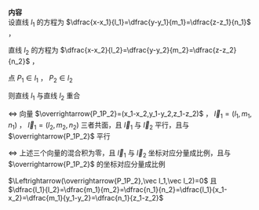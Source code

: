 **内容**  
设直线 $l_1$ 的方程为 $\dfrac{x-x_1}{l_1}=\dfrac{y-y_1}{m_1}=\dfrac{z-z_1}{n_1}$ ，  
  
直线 $l_2$ 的方程为 $\dfrac{x-x_2}{l_2}=\dfrac{y-y_2}{m_2}=\dfrac{z-z_2}{n_2}$ ，  
  
点 $P_1\in l_1$ ， $P_2\in l_2$  
  
则直线 $l_1$ 与直线 $l_2$ 重合  
  
$\Leftrightarrow$ 向量 $\overrightarrow{P_1P_2}=(x_1-x_2,y_1-y_2,z_1-z_2)$ ， $\vec l_1=(l_1,m_1,n_1)$ ， $\vec l_1=(l_2,m_2,n_2)$ 三者共面，且 $\vec l_1$ 与 $\vec l_2$ 平行，且与 $\overrightarrow{P_1P_2}$ 平行  
  
$\Leftrightarrow$ 上述三个向量的混合积为零，且 $\vec l_1$ 与 $\vec l_2$ 坐标对应分量成比例，且与 $\overrightarrow{P_1P_2}$ 的坐标对应分量成比例  
  
$\Leftrightarrow(\overrightarrow{P_1P_2},\vec l_1,\vec l_2)=0$ 且 $\dfrac{l_1}{l_2}=\dfrac{m_1}{m_2}=\dfrac{n_1}{n_2}=\dfrac{l_1}{x_1-x_2}=\dfrac{m_1}{y_1-y_2}=\dfrac{n_1}{z_1-z_2}$  

